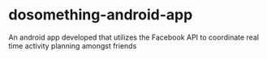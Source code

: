 # dosomething-android-app
An android app developed that utilizes the Facebook API to coordinate real time activity planning amongst friends
